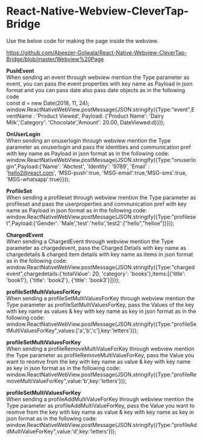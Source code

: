 # React-Native-Webview-CleverTap-Bridge

Use the below code for making the page inside the webview.

https://github.com/Abeezer-Golwala/React-Native-Webview-CleverTap-Bridge/blob/master/Webview%20Page

**PushEvent**<br/>
When sending an event through webview mention the Type parameter as event, you can pass the event properties with key name as Payload in json format and you can pass date also pass date objects as in the following code<br/>
const d = new Date(2018, 11, 24);<br/>
window.ReactNativeWebView.postMessage(JSON.stringify({Type:"event",EventName : 'Product Viewed', Payload: {'Product Name': 'Dairy Milk','Category': 'Chocolate','Amount': 20.00, DateViewed:d}}));

**OnUserLogin**<br/>
When sending an onuserlogin through webview mention the Type parameter as onuserlogin and pass the identities and communication pref with key name as Payload in  json format as in the following code:<br/>
window.ReactNativeWebView.postMessage(JSON.stringify({Type:"onuserlogin",Payload:{'Name': 'Abctest', 'Identity': '9789', 'Email' : 'hello2@react.com', 'MSG-push':true, 'MSG-email':true,'MSG-sms':true, 'MSG-whatsapp':true}}));

**ProfileSet**<br/>
When sending a profileset through webview mention the Type parameter as profileset and pass the userproperties and communication pref with key name as Payload  in json format as in the following code:<br/>
window.ReactNativeWebView.postMessage(JSON.stringify({Type:"profileset",Payload:{'Gender': 'Male','test':'hello','test2':["hello","helloe"]}}));

**ChargedEvent**<br/>
When sending a ChargedEvent through webview mention the Type parameter as chargedevent, pass the Charged Details with key name as chargedetails & charged item details with key name as items in json format as in the following code:<br/>
window.ReactNativeWebView.postMessage(JSON.stringify({Type:"chargedevent",chargedetails:{'totalValue': 20, 'category': 'books'},items:[{'title': 'book1'}, {'title': 'book2'}, {'title': 'book3'}]}));

**profileSetMultiValuesForKey**<br/>
When sending a profileSetMultiValuesForKey through webview mention the Type parameter as profileSetMultiValuesForKey, pass the Values of the key with key name as values & key with key name as key in json format as in the following code:<br/>
window.ReactNativeWebView.postMessage(JSON.stringify({Type:"profileSetMultiValuesForKey",values:['a','b','c'],key:'letters'}));

**profileSetMultiValuesForKey**<br/>
When sending a profileRemoveMultiValueForKey through webview mention the Type parameter as profileRemoveMultiValueForKey, pass the Value you want to reomve from the key with key name as value & key with key name as key in json format as in the following code:<br/>
window.ReactNativeWebView.postMessage(JSON.stringify({Type:"profileRemoveMultiValueForKey",value:'b',key:'letters'}));

**profileSetMultiValuesForKey**<br/>
When sending a profileAddMultiValueForKey through webview mention the Type parameter as profileAddMultiValueForKey, pass the Value you want to reomve from the key with key name as value & key with key name as key in json format as in the following code:<br/>
window.ReactNativeWebView.postMessage(JSON.stringify({Type:"profileAddMultiValueForKey",value:'d',key:'letters'}));
